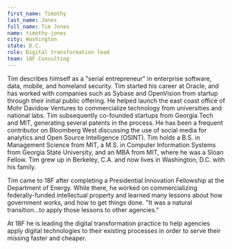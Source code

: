 ```yaml
---
first_name: Timothy
last_name: Jones
full_name: Tim Jones
name: timothy-jones
city: Washington
state: D.C.
role: Digital transformation lead
team: 18F Consulting
---
```

Tim describes himself as a "serial entrepreneur" in enterprise software, data, mobile, and homeland security. Tim started his career at Oracle, and has worked with companies such as Sybase and OpenVision from startup through their initial public offering. He helped launch the east coast office of Mohr Davidow Ventures to commercialize technology from universities and national labs. Tim subsequently co-founded startups from Georgia Tech and MIT, generating several patents in the process. He has been a frequent contributor on Bloomberg West discussing the use of social media for analytics and Open Source Intelligence (OSINT). Tim holds a B.S. in Management Science from MIT, a M.S. in Computer Information Systems from Georgia State University, and an MBA from MIT, where he was a Sloan Fellow. Tim grew up in Berkeley, C.A. and now lives in Washington, D.C. with his family.

Tim came to 18F after completing a Presidential Innovation Fellowship at the Department of Energy. While there, he worked on commercializing federally-funded intellectual property and learned many lessons about how government works, and how to get things done. "It was a natural transition…to apply those lessons to other agencies."

At 18F he is leading the digital transformation practice to help agencies apply digital technologies to their existing processes in order to serve their missing faster and cheaper.
